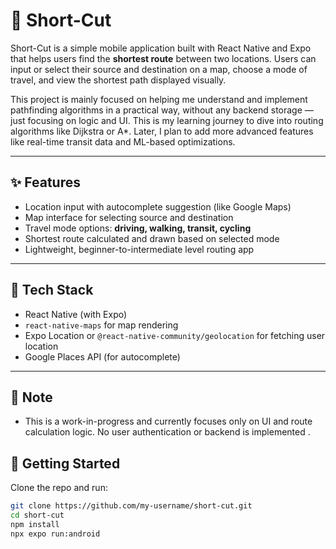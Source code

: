 # 🚀 Short-Cut

Short-Cut is a simple mobile application built with React Native and Expo that helps users find the **shortest route** between two locations. Users can input or select their source and destination on a map, choose a mode of travel, and view the shortest path displayed visually.

This project is mainly focused on helping me understand and implement pathfinding algorithms in a practical way, without any backend storage — just focusing on logic and UI.
This is my learning journey to dive into routing algorithms like Dijkstra or A\*. Later, I plan to add more advanced features like real-time transit data and ML-based optimizations.

---

## ✨ Features

- Location input with autocomplete suggestion (like Google Maps)
- Map interface for selecting source and destination
- Travel mode options: **driving, walking, transit, cycling**
- Shortest route calculated and drawn based on selected mode
- Lightweight, beginner-to-intermediate level routing app

---

## 🧰 Tech Stack

- React Native (with Expo)
- `react-native-maps` for map rendering
- Expo Location or `@react-native-community/geolocation` for fetching user location
- Google Places API (for autocomplete)

---

## 📌 Note

- This is a work-in-progress and currently focuses only on UI and route calculation logic. No user authentication or backend is implemented .

## 🚀 Getting Started

Clone the repo and run:

```bash
git clone https://github.com/my-username/short-cut.git
cd short-cut
npm install
npx expo run:android

```
